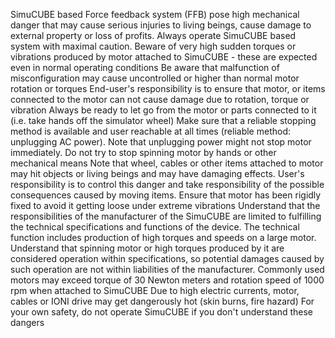 SimuCUBE based Force feedback system (FFB) pose high mechanical danger that may cause serious injuries to living beings, cause damage to external property or loss of profits. Always operate SimuCUBE based system with maximal caution.
Beware of very high sudden torques or vibrations produced by motor attached to SimuCUBE - these are expected even in normal operating conditions
Be aware that malfunction of misconfiguration may cause uncontrolled or higher than normal motor rotation or torques
End-user's responsibility is to ensure that motor, or items connected to the motor can not cause damage due to rotation, torque or vibration
Always be ready to let go from the motor or parts connected to it (i.e. take hands off the simulator wheel)
Make sure that a reliable stopping method is available and user reachable at all times (reliable method: unplugging AC power). Note that unplugging power might not stop motor immediately.
Do not try to stop spinning motor by hands or other mechanical means
Note that wheel, cables or other items attached to motor may hit objects or living beings and may have damaging effects. User's responsibility is to control this danger and take responsibility of the possible consequences caused by moving items.
Ensure that motor has been rigidly fixed to avoid it getting loose under extreme vibrations
Understand that the responsibilities of the manufacturer of the SimuCUBE are limited to fulfilling the technical specifications and functions of the device. The technical function includes production of high torques and speeds on a large motor. Understand that spinning motor or high torques produced by it are considered operation within specifications, so potential damages caused by such operation are not within liabilities of the manufacturer.
Commonly used motors may exceed torque of 30 Newton meters and rotation speed of 1000 rpm when attached to SimuCUBE
Due to high electric currents, motor, cables or IONI drive may get dangerously hot (skin burns, fire hazard)
For your own safety, do not operate SimuCUBE if you don't understand these dangers
